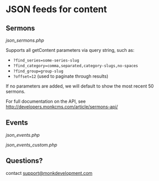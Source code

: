 JSON feeds for content
======================

Sermons
-------

*json_sermons.php*

Supports all getContent parameters via query string, such as:

- `?find_series=some-series-slug`
- `?find_category=comma,separated,category-slugs,no-spaces`
- `?find_group=group-slug`
- `?offset=12` (used to paginate through results)

If no parameters are added, we will default to show the most recent 50 sermons.

For full documentation on the API, see http://developers.monkcms.com/article/sermons-api/

Events
------

*json_events.php*

*json\_events\_custom.php*


Questions?
----------

contact [support@monkdevelopment.com](mailto:support@monkdevelopment.com)
